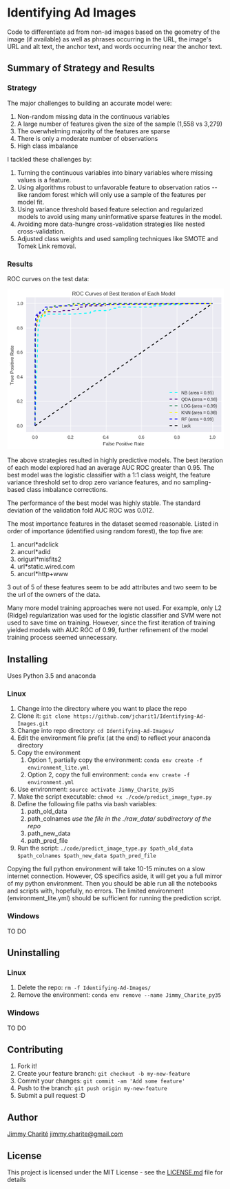 # Identifying Ad Images
Code to differentiate ad from non-ad images based on the geometry of the image (if available) as well as phrases occurring in the URL, the image's URL and alt text, the anchor text, and words occurring near the anchor text.

## Summary of Strategy and Results

### Strategy

The major challenges to building an accurate model were:  
1. Non-random missing data in the continuous variables
2. A large number of features given the size of the sample (1,558 vs 3,279)
3. The overwhelming majority of the features are sparse
4. There is only a moderate number of observations
5. High class imbalance

I tackled these challenges by:
1. Turning the continuous variables into binary variables where missing values is a feature.
2. Using algorithms robust to unfavorable feature to observation ratios --like random forest which will only use a sample of the features per model fit.
3. Using variance threshold based feature selection and regularized models to avoid using many uninformative sparse features in the model.
4. Avoiding more data-hungre cross-validation strategies like nested cross-validation.
5. Adjusted class weights and used sampling techniques like SMOTE and Tomek Link removal.

### Results

ROC curves on the test data:

![alt text](https://github.com/jcharit1/Identifying-Ad-Images/blob/master/plots/ROC_Best.png "AUC ROC on Test Data of Best Models")

The above strategies resulted in highly predictive models. The best iteration of each model explored had an average AUC ROC greater than 0.95. The best model was the logistic classifier with a 1:1 class weight, the feature variance threshold set to drop zero variance features, and no sampling-based class imbalance corrections. 

The performance of the best model was highly stable. The standard deviation of the validation fold AUC ROC was 0.012. 

The most importance features in the dataset seemed reasonable. Listed in order of importance (identified using random forest), the top five are:
1. ancurl*adclick
2. ancurl*adid
3. origurl*misfits2
4. url*static.wired.com
5. ancurl*http+www

3 out of 5 of these features seem to be add attributes and two seem to be the url of the owners of the data. 

Many more model training approaches were not used. For example, only L2 (Ridge) regularization was used for the logistic classifier and SVM were not used to save time on training. However, since the first iteration of training yielded models with AUC ROC of 0.99, further refinement of the model training process seemed unnecessary.

## Installing

Uses Python 3.5 and anaconda

### Linux 
1. Change into the directory where you want to place the repo
2. Clone it: `git clone https://github.com/jcharit1/Identifying-Ad-Images.git`
3. Change into repo directory: `cd Identifying-Ad-Images/`
4. Edit the environment file prefix (at the end) to reflect your anaconda directory
4. Copy the environment
	1. Option 1, partially copy the environment: `conda env create -f environment_lite.yml`
	2. Option 2, copy the full environment: `conda env create -f environment.yml`
5. Use environment: `source activate Jimmy_Charite_py35`
6. Make the script executable: `chmod +x ./code/predict_image_type.py`
7. Define the following file paths via bash variables:
	1. path_old_data
	2. path_colnames _use the file in the ./raw_data/ subdirectory of the repo_
	3. path_new_data
	4. path_pred_file
8. Run the script: `./code/predict_image_type.py $path_old_data $path_colnames $path_new_data $path_pred_file`

Copying the full python environment will take 10-15 minutes on a slow internet connection. However, OS specifics aside, it will get you a full mirror of my python environment. Then you should be able run all the notebooks and scripts with, hopefully, no errors. The limited environment (environment_lite.yml) should be sufficient for running the prediction script.

### Windows
TO DO

## Uninstalling

### Linux
1. Delete the repo: `rm -f Identifying-Ad-Images/`
2. Remove the environment: `conda env remove --name Jimmy_Charite_py35`

### Windows
TO DO

## Contributing

1. Fork it!
2. Create your feature branch: `git checkout -b my-new-feature`
3. Commit your changes: `git commit -am 'Add some feature'`
4. Push to the branch: `git push origin my-new-feature`
5. Submit a pull request :D

## Author

[Jimmy Charité](https://github.com/jcharit1)
jimmy.charite@gmail.com

## License

This project is licensed under the MIT License - see the [LICENSE.md](https://github.com/jcharit1/Identifying-Ad-Images/blob/master/License.md) file for details
